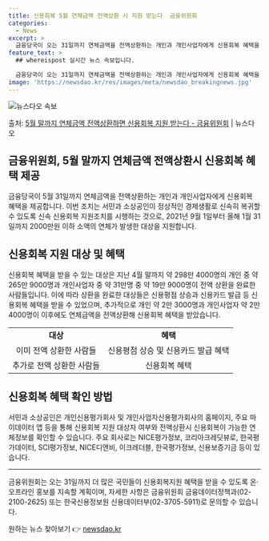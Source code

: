 ```yaml
---
title: 신용회복 5월 연체금액 전액상환 시 지원 받는다  금융위원회
categories:
  - News
excerpt: >
  금융당국이 오는 31일까지 연체금액을 전액상환하는 개인과 개인사업자에게 신용회복 혜택을 지원한다. 금융위원회…
feature_text: >
  ## whereispost 실시간 뉴스 속보입니다.

  금융당국이 오는 31일까지 연체금액을 전액상환하는 개인과 개인사업자에게 신용회복 혜택을 지원한다. 금융위원회…
image: 'https://newsdao.kr/res/images/meta/newsdao_breakingnews.jpg'
---
```


![뉴스다오 속보](https://newsdao.kr/res/images/meta/newsdao_breakingnews.jpg)

<p>출처: <a href="https://newsdao.kr/3872" rel="dofollow">5월 말까지 연체금액 전액상환하면 신용회복 지원 받는다 - 금융위원회</a> | 뉴스다오</p>

<h2 data-ke-size="size26">금융위원회, 5월 말까지 연체금액 전액상환시 신용회복 혜택 제공</h2>

<p data-ke-size="size16">금융당국이 5월 31일까지 연체금액을 전액상환하는 개인과 개인사업자에게 신용회복 혜택을 제공합니다. 이번 조치는 서민과 소상공인이 정상적인 경제생활로 신속히 복귀할 수 있도록 신속 신용회복 지원조치를 시행하는 것으로, 2021년 9월 1일부터 올해 1월 31일까지 2000만원 이하 소액의 연체가 발생한 대상을 지원합니다.</p>

<h2 data-ke-size="size24">신용회복 지원 대상 및 혜택</h2>

<p data-ke-size="size16">신용회복 혜택을 받을 수 있는 대상은 지난 4월 말까지 약 298만 4000명의 개인 중 약 265만 9000명과 개인사업자 중 약 31만명 중 약 19만 9000명이 전액 상환을 완료한 사람들입니다. 이에 따라 상환을 완료한 대상들은 신용평점 상승과 신용카드 발급 등 신용회복 혜택을 받을 수 있었으며, 추가적으로 개인 약 2만 3000명과 개인사업자 약 2만 4000명이 이후에도 연체금액을 전액상환해 신용회복 혜택을 받았습니다.</p>

<table>
  <tr>
    <td style="text-align: center; height: 17px;"><b>대상</b></td>
    <td style="text-align: center; height: 17px;"><b>혜택</b></td>
  </tr>
  <tr>
    <td style="text-align: center; height: 17px;">이미 전액 상환한 사람들</td>
    <td style="text-align: center; height: 17px;">신용평점 상승 및 신용카드 발급 혜택</td>
  </tr>
  <tr>
    <td style="text-align: center; height: 17px;">추가로 전액 상환한 사람들</td>
    <td style="text-align: center; height: 17px;">신용회복 혜택</td>
  </tr>
</table>

<h2 data-ke-size="size24">신용회복 혜택 확인 방법</h2>

<p data-ke-size="size16">서민과 소상공인은 개인신용평가회사 및 개인사업자신용평가회사의 홈페이지, 주요 마이데이터 앱 등을 통해 신용회복 지원 대상자 여부와 전액상환시 신용회복이 가능한 연체정보를 확인할 수 있습니다. 주요 회사로는 NICE평가정보, 코리아크레딧뷰로, 한국평가데이터, SCI평가정보, NICE디앤비, 이크레더블, 한국평가정보, 신용보증기금 등이 있습니다.</p>

<hr>

<p data-ke-size="size16">금융위원회는 오는 31일까지 더 많은 국민들이 신용회복지원 혜택을 받을 수 있도록 온·오프라인 홍보를 지속할 계획이며, 자세한 사항은 금융위원회 금융데이터정책과(02-2100-2625) 또는 한국신용정보원 신용데이터부(02-3705-5911)로 문의할 수 있습니다.</p> 

원하는 뉴스 찾아보기 👉 <a href="https://newsdao.kr" rel="dofollow">newsdao.kr</a>


